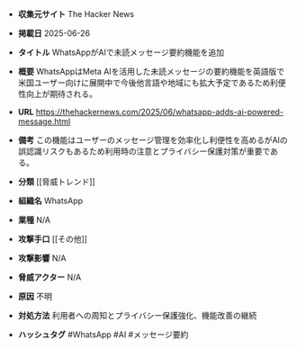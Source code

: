 - **収集元サイト**
The Hacker News

- **掲載日**
2025-06-26

- **タイトル**
WhatsAppがAIで未読メッセージ要約機能を追加

- **概要**
WhatsAppはMeta AIを活用した未読メッセージの要約機能を英語版で米国ユーザー向けに展開中で今後他言語や地域にも拡大予定であるため利便性向上が期待される。

- **URL**
https://thehackernews.com/2025/06/whatsapp-adds-ai-powered-message.html

- **備考**
この機能はユーザーのメッセージ管理を効率化し利便性を高めるがAIの誤認識リスクもあるため利用時の注意とプライバシー保護対策が重要である。

- **分類**
[[脅威トレンド]]

- **組織名**
WhatsApp

- **業種**
N/A

- **攻撃手口**
[[その他]]

- **攻撃影響**
N/A

- **脅威アクター**
N/A

- **原因**
不明

- **対処方法**
利用者への周知とプライバシー保護強化、機能改善の継続

- **ハッシュタグ**
#WhatsApp #AI #メッセージ要約
